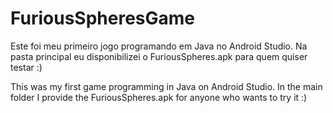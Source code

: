 # FuriousSpheresGame
Este foi meu primeiro jogo programando em Java no Android Studio.
Na pasta principal eu disponibilizei o FuriousSpheres.apk para quem quiser testar :)

This was my first game programming in Java on Android Studio.
In the main folder I provide the FuriousSpheres.apk for anyone who wants to try it :)